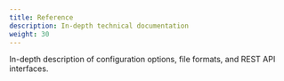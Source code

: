 ```yaml
---
title: Reference
description: In-depth technical documentation
weight: 30
---
```


In-depth description of configuration options, file formats, and REST API
interfaces.
